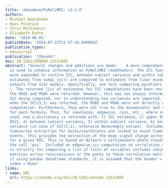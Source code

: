```yaml
---
title: 'demidenm/PyReliMRI: v2.1.0'
authors:
- Michael Demidenko
- Russ Poldrack
- Chris Markiewicz
- Elizabeth DuPre
date: '2024-06-01'
publishDate: '2024-07-23T12:57:18.648058Z'
publication_types:
- manuscript
publication: '*Zenodo*'
doi: 10.5281/ZENODO.12512085
abstract: "Several changes and additions are made:    A more comprehensive docstring
  is used to enhance information on PyReliMRI readthedocs  The ICC function tests
  were expanded to confirm ICC, between subject variance and within subject variance
  estimates from sumqc_icc() are compared to estimates from liner mixed effect model
  outputs from stat models. Specifically, see test comparing pyrelimri.icc vs statsmodels\
  \  The returned list of estimates for ICC computations have been revised. Previously,
  the MSBS and MSWS were returned. However, this was not always informative to the
  ICC being computed, nor to understanding how variances are impacted. For example,
  when the ICC(3,1) was returned, the MSBS and MSWS were not directly used in the
  computation. Furthermore, they were not true to the denominator and the numerator
  for each formula. Thus, for voxelwise, edgewise, rois, etc., where sumsq_icc() is
  used, now a dictionary is returned with: 1) ICC estimate, 2) upper 95CI, 3) lower
  95CI, 4) between subject variance, 5) within subject variance, 6) between measure
  variance (in case of ICC(2,1), otherwise None/empty values)  Included a TR-by-TR
  timeseries extraction for masks/coordinates and locked to onset times/behavioral
  events. This provides the extraction of the mean signal change across a timeseries
  for a given ROI. This is based on Nilearn's niftimaskers where standardizing via
  the call 'psc'  Included an edgewise_icc computation on correlation matrices. This
  is strictly for comparing a list of lists of variables includes subjects' correlation
  matrices across runs/sessions or the paths to these correlation matrices. Note,
  if using pandas dataframe standards, it is assumed that the header = None and row
  index = None"
links:
- name: URL
  url: https://zenodo.org/doi/10.5281/zenodo.12512085
---
```

